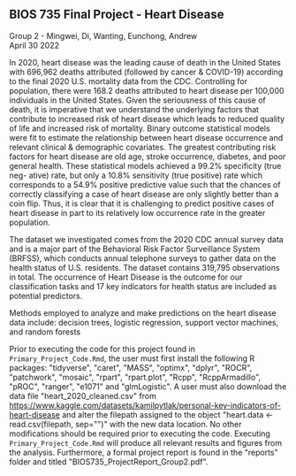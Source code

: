 BIOS 735 Final Project - Heart Disease
--------------
Group 2 - Mingwei, Di, Wanting, Eunchong, Andrew  
April 30 2022

In 2020, heart disease was the leading cause of death in the United States with 696,962 deaths
attributed (followed by cancer & COVID-19) according to the final 2020 U.S. mortality data from
the CDC. Controlling for population, there were 168.2 deaths attributed to heart disease per 100,000
individuals in the United States. Given the seriousness of this cause of death, it is imperative that
we understand the underlying factors that contribute to increased risk of heart disease which leads
to reduced quality of life and increased risk of mortality. Binary outcome statistical models were fit
to estimate the relationship between heart disease occurrence and relevant clinical & demographic
covariates. The greatest contributing risk factors for heart disease are old age, stroke occurrence,
diabetes, and poor general health. These statistical models achieved a 99.2% specificity (true neg-
ative) rate, but only a 10.8% sensitivity (true positive) rate which corresponds to a 54.9% positive
predictive value such that the chances of correctly classifying a case of heart disease are only slightly
better than a coin flip. Thus, it is clear that it is challenging to predict positive cases of heart disease
in part to its relatively low occurrence rate in the greater population.

The dataset we investigated comes from the 2020 CDC annual survey data and is a major part of the Behavioral Risk Factor Surveillance System (BRFSS), which conducts annual telephone surveys to gather data on the health status of U.S. residents. The dataset contains 319,795 observations in total. The occurrence of Heart Disease is the outcome for our classification tasks and 17 key indicators for health status are included as potential predictors. 

Methods employed to analyze and make predictions on the heart disease data include: decision trees, logistic regression, support vector machines, and random forests

Prior to executing the code for this project found in `Primary_Project_Code.Rmd`, the user must first install the following R packages: "tidyverse", "caret", "MASS", "optimx", "dplyr", "ROCR", "patchwork", "mosaic", "rpart", "rpart.plot", "Rcpp", "RcppArmadillo", "pROC", "ranger", "e1071" and "glmLogistic". A user must also download the data file "heart_2020_cleaned.csv" from https://www.kaggle.com/datasets/kamilpytlak/personal-key-indicators-of-heart-disease and alter the filepath assigned to the object "heart.data <- read.csv(filepath, sep="")" with the new data location. No other modifications should be required prior to executing the code. Executing `Primary_Project_Code.Rmd` will produce all relevant results and figures from the analysis. Furthermore, a formal project report is found in the "reports" folder and titled "BIOS735_ProjectReport_Group2.pdf".

